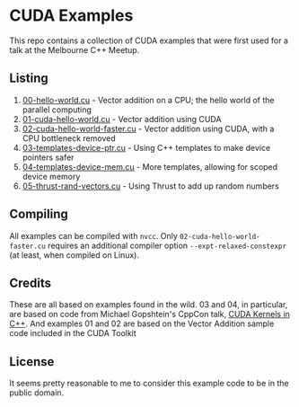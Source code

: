 # CUDA Examples

This repo contains a collection of CUDA examples that were first used for a talk at the Melbourne C++ Meetup.

## Listing

1. [00-hello-world.cu](00-hello-world.cu) - Vector addition on a CPU; the hello world of the parallel computing
2. [01-cuda-hello-world.cu](01-cuda-hello-world.cu) - Vector addition using CUDA
3. [02-cuda-hello-world-faster.cu](02-cuda-hello-world-faster.cu) - Vector addition using CUDA, with a CPU bottleneck removed
4. [03-templates-device-ptr.cu](03-templates-device-ptr.cu) - Using C++ templates to make device pointers safer
5. [04-templates-device-mem.cu](04-templates-device-mem.cu) - More templates, allowing for scoped device memory
6. [05-thrust-rand-vectors.cu](05-thrust-rand-vectors.cu) - Using Thrust to add up random numbers

## Compiling

All examples can be compiled with `nvcc`. Only `02-cuda-hello-world-faster.cu` requires an additional compiler option `--expt-relaxed-constexpr` (at least, when compiled on Linux).

## Credits

These are all based on examples found in the wild. 03 and 04, in particular, are based on code from Michael Gopshtein's CppCon talk, [CUDA Kernels in C++](https://www.youtube.com/watch?v=HIJTRrm9nzY). And examples 01 and 02 are based on the Vector Addition sample code included in the CUDA Toolkit

## License

It seems pretty reasonable to me to consider this example code to be in the public domain.

